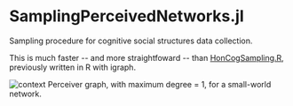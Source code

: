 # SamplingPerceivedNetworks.jl
Sampling procedure for cognitive social structures data collection.

This is much faster -- and more straightfoward -- than [HonCogSampling.R](https://github.com/human-nature-lab/HonCogSampling), previously written in R with igraph.

![context](https://user-images.githubusercontent.com/8230371/155175635-2f22964f-c817-4839-9ffb-fae87a42abb1.svg "test caption")
Perceiver graph, with maximum degree = 1, for a small-world network.
